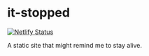 # it-stopped
[![Netlify Status](https://api.netlify.com/api/v1/badges/3a7d4c7f-c029-40c4-a055-562b18dbae7c/deploy-status)](https://app.netlify.com/sites/stopped/deploys)

A static site that might remind me to stay alive.
